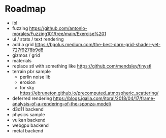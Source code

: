 # Roadmap

- ibl
- fuzzing https://github.com/antonio-morales/Fuzzing101/tree/main/Exercise%201
- ui / stats / text rendering
- add a grid https://bgolus.medium.com/the-best-darn-grid-shader-yet-727f9278b9d8
- gizmos / grid
- materials
- replace stl with something like https://github.com/mendsley/tinystl
- terrain pbr sample
  - perlin noise lib
  - erosion
  - for sky https://ebruneton.github.io/precomputed_atmospheric_scattering/
- deferred rendering https://blogs.igalia.com/itoral/2018/04/17/frame-analysis-of-a-rendering-of-the-sponza-model/
- d3d11 backend
- physics sample
- vulkan backend
- webgpu backend
- metal backend

